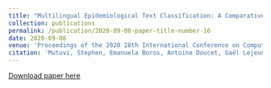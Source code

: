 ```yaml
---
title: "Multilingual Epidemiological Text Classification: A Comparative Study"
collection: publications
permalink: /publication/2020-09-08-paper-title-number-16
date: 2020-09-08
venue: 'Proceedings of the 2020 28th International Conference on Computational Linguistics (COLING)'
citation: 'Mutuvi, Stephen, Emanuela Boros, Antoine Doucet, Gaël Lejeune, Adam Jatowt, and Moses Odeo. "Multilingual Epidemiological Text Classification: A Comparative Study." In COLING, International Conference on Computational Linguistics. 2020. Online.'
---
```


[Download paper here](https://hal.archives-ouvertes.fr/hal-03089807/document)



